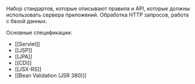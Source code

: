 Набор стандартов, которые описывают правила и API, которые должны использовать сервера приложений. Обработка HTTP запросов,  работа с базой данных.

Основные спецификации:
- [[Servlet]]
- [[JSP]]
- [[JPA]]
- [[CDI]]
- [[JSX-RS]]
- [[Bean Validation (JSR 380)]]